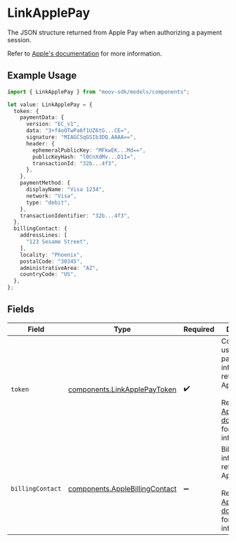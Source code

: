 # LinkApplePay

  The JSON structure returned from Apple Pay when authorizing a payment session.

  Refer to [Apple's documentation](https://developer.apple.com/documentation/apple_pay_on_the_web/applepaypayment) 
  for more information.

## Example Usage

```typescript
import { LinkApplePay } from "moov-sdk/models/components";

let value: LinkApplePay = {
  token: {
    paymentData: {
      version: "EC_v1",
      data: "3+f4oOTwPa6f1UZ6tG...CE=",
      signature: "MIAGCSqGSIb3DQ.AAAA==",
      header: {
        ephemeralPublicKey: "MFkwEK...Md==",
        publicKeyHash: "l0CnXdMv...D1I=",
        transactionId: "32b...4f3",
      },
    },
    paymentMethod: {
      displayName: "Visa 1234",
      network: "Visa",
      type: "debit",
    },
    transactionIdentifier: "32b...4f3",
  },
  billingContact: {
    addressLines: [
      "123 Sesame Street",
    ],
    locality: "Phoenix",
    postalCode: "30345",
    administrativeArea: "AZ",
    countryCode: "US",
  },
};
```

## Fields

| Field                                                                                                                                                                                                                   | Type                                                                                                                                                                                                                    | Required                                                                                                                                                                                                                | Description                                                                                                                                                                                                             |
| ----------------------------------------------------------------------------------------------------------------------------------------------------------------------------------------------------------------------- | ----------------------------------------------------------------------------------------------------------------------------------------------------------------------------------------------------------------------- | ----------------------------------------------------------------------------------------------------------------------------------------------------------------------------------------------------------------------- | ----------------------------------------------------------------------------------------------------------------------------------------------------------------------------------------------------------------------- |
| `token`                                                                                                                                                                                                                 | [components.LinkApplePayToken](../../models/components/linkapplepaytoken.md)                                                                                                                                            | :heavy_check_mark:                                                                                                                                                                                                      |   Contains the user's payment information as returned from Apple Pay.<br/><br/>  Refer to [Apple's documentation](https://developer.apple.com/documentation/apple_pay_on_the_web/applepaypaymenttoken) <br/>  for more information. |
| `billingContact`                                                                                                                                                                                                        | [components.AppleBillingContact](../../models/components/applebillingcontact.md)                                                                                                                                        | :heavy_minus_sign:                                                                                                                                                                                                      |   Billing contact information as returned from Apple Pay.<br/>  <br/>  Refer to [Apple's documentation](https://developer.apple.com/documentation/apple_pay_on_the_web/applepaypaymentcontact) <br/>  for more information. |